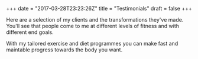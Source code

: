 +++
date = "2017-03-28T23:23:26Z"
title = "Testimonials"
draft = false
+++

Here are a selection of my clients and the transformations they've made. You'll see that people come to me at different levels of fitness and with different end goals.

With my tailored exercise and diet programmes you can make fast and maintable progress towards the body you want.

